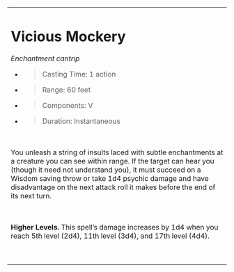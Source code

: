<table><tbody><tr class="odd"><td><h1 id="vicious-mockery"><strong>Vicious Mockery</strong></h1><p><em>Enchantment cantrip</em></p><ul><li><blockquote><p>Casting Time: 1 action</p></blockquote></li><li><blockquote><p>Range: 60 feet</p></blockquote></li><li><blockquote><p>Components: V</p></blockquote></li><li><blockquote><p>Duration: Instantaneous</p></blockquote></li></ul><p> </p><p>You unleash a string of insults laced with subtle enchantments at a creature you can see within range. If the target can hear you (though it need not understand you), it must succeed on a Wisdom saving throw or take 1d4 psychic damage and have disadvantage on the next attack roll it makes before the end of its next turn.</p><p> </p><p><strong>Higher Levels.</strong> This spell’s damage increases by 1d4 when you reach 5th level (2d4), 11th level (3d4), and 17th level (4d4).</p><p> </p></td></tr></tbody></table>